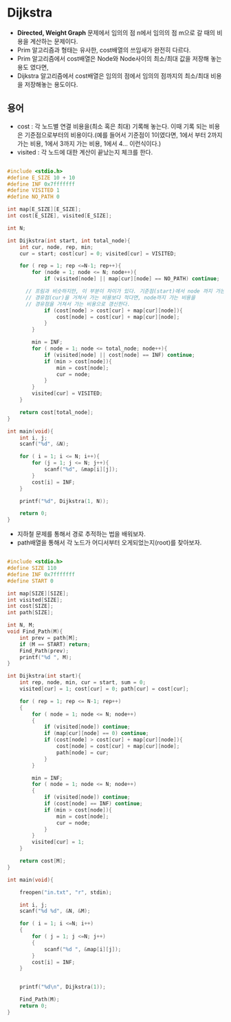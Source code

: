 # Dijkstra
- **Directed, Weight Graph** 문제에서 임의의 점 n에서 임의의 점 m으로 갈 때의 비용을
계산하는 문제이다.
- Prim 알고리즘과 형태는 유사한, cost배열의 쓰임새가 완전히 다르다.
- Prim 알고리즘에서 cost배열은 Node와 Node사이의 최소/최대 값을 저장해 놓는 용도 였다면,
- Dijkstra 알고리즘에서 cost배열은 임의의 점에서 임의의 점까지의 최소/최대 비용을 저장해놓는 용도이다.

## 용어
- cost : 각 노드별 연결 비용을(최소 혹은 최대) 기록해 놓는다.
이때 기록 되는 비용은 기준점으로부터의 비용이다.(예를 들어서 기준점이 1이였다면, 1에서 부터 2까지 가는 비용,
  1에서 3까지 가는 비용, 1에서 4... 이런식이다.)
- visited : 각 노드에 대한 계산이 끝났는지 체크를 한다.


```cpp

#include <stdio.h>
#define E_SIZE 10 + 10
#define INF 0x7fffffff
#define VISITED 1
#define NO_PATH 0

int map[E_SIZE][E_SIZE];
int cost[E_SIZE], visited[E_SIZE];

int N;

int Dijkstra(int start, int total_node){
	int cur, node, rep, min;
	cur = start; cost[cur] = 0; visited[cur] = VISITED;

	for ( rep = 1; rep <=N-1; rep++){
		for (node = 1; node <= N; node++){
			if (visited[node] || map[cur][node] == NO_PATH) continue;

      // 프림과 비슷하지만, 이 부분이 차이가 있다. 기준점(start)에서 node 까지 가는 비용을
      // 경유점(cur)을 거쳐서 가는 비용보다 적다면, node까지 가는 비용을
      // 경유점을 거쳐서 가는 비용으로 갱신한다.
			if (cost[node] > cost[cur] + map[cur][node]){
				cost[node] = cost[cur] + map[cur][node];
			}
		}

		min = INF;
		for ( node = 1; node <= total_node; node++){
			if (visited[node] || cost[node] == INF) continue;
			if (min > cost[node]){
				min = cost[node];
				cur = node;
			}
		}
		visited[cur] = VISITED;
	}

	return cost[total_node];
}

int main(void){
	int i, j;
	scanf("%d", &N);

	for ( i = 1; i <= N; i++){
		for (j = 1; j <= N; j++){
			scanf("%d", &map[i][j]);
		}
		cost[i] = INF;
	}

	printf("%d", Dijkstra(1, N));

	return 0;
}
```


- 지하철 문제를 통해서 경로 추적하는 법을 배워보자.
- path배열을 통해서 각 노드가 어디서부터 오게되었는지(root)를 찾아보자.
```cpp

#include <stdio.h>
#define SIZE 110
#define INF 0x7fffffff
#define START 0

int map[SIZE][SIZE];
int visited[SIZE];
int cost[SIZE];
int path[SIZE];

int N, M;
void Find_Path(M){
	int prev = path[M];
	if (M == START) return;
	Find_Path(prev);
	printf("%d ", M);
}

int Dijkstra(int start){
	int rep, node, min, cur = start, sum = 0;
	visited[cur] = 1; cost[cur] = 0; path[cur] = cost[cur];

	for ( rep = 1; rep <= N-1; rep++)
	{
		for ( node = 1; node <= N; node++)
		{
			if (visited[node]) continue;
			if (map[cur][node] == 0) continue;
			if (cost[node] > cost[cur] + map[cur][node]){
				cost[node] = cost[cur] + map[cur][node];
				path[node] = cur;
			}
		}

		min = INF;
		for ( node = 1; node <= N; node++)
		{
			if (visited[node]) continue;
			if (cost[node] == INF) continue;
			if (min > cost[node]){
				min = cost[node];
				cur = node;
			}
		}
		visited[cur] = 1;
	}

	return cost[M];
}

int main(void){

	freopen("in.txt", "r", stdin);

	int i, j;
	scanf("%d %d", &N, &M);

	for ( i = 1; i <=N; i++)
	{
		for ( j = 1; j <=N; j++)
		{
			scanf("%d ", &map[i][j]);
		}
		cost[i] = INF;
	}


	printf("%d\n", Dijkstra(1));

	Find_Path(M);
	return 0;
}
```
